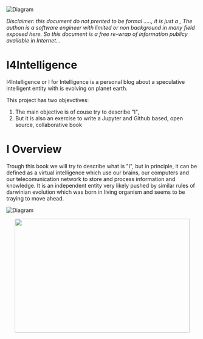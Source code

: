 ![Diagram](https://eduardopenag.github.io/I4Intelligence-I_logo.svg)

*Disclaimer: this document do not prented to be formal ....., it is just a , The authon is a software engineer with limited or non background in many field exposed here. So this document is a free re-wrap of information publicy available in Internet...*

# I4Intelligence
I4Intelligence or I for Intelligence is a personal blog about a speculative  intelligent entity with is evolving on planet earth.

This project has two objevctives:

1. The main objective is of couse try to describe "I",
2. But it is also an exercise to write a Jupyter and Github based, open source, collaborative book 

# I Overview

Trough this book we will try to describe what is "I", but in principle, it can be defined as a virtual intelligence which use our brains, our computers and our telecomunication network to store and process information and knowledge. It is an independent entity very likely pushed by similar rules of darwinian evolution which was born in living organism and seems to be traying to move ahead.

![Diagram](https://eduardopenag.github.io/I4Intelligence-I_Overview.svg)

<p align="center">
  <img width="460" height="300" src=https://eduardopenag.github.io/I4Intelligence-I_Overview.svg"/460/300">
</p>

